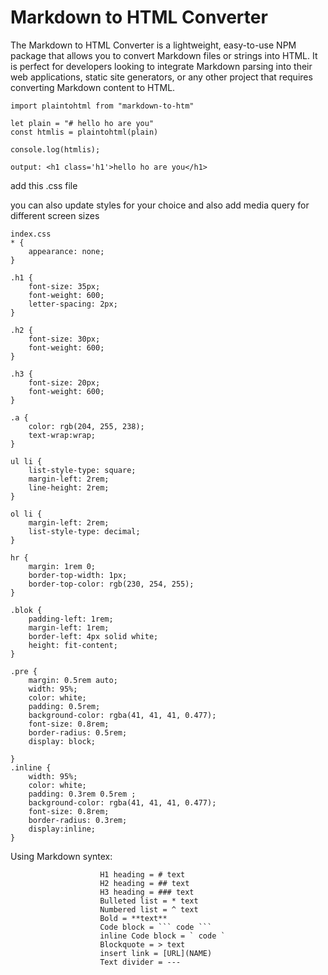 # Markdown to HTML Converter

The Markdown to HTML Converter is a lightweight, easy-to-use NPM package that allows you to convert Markdown files or strings into HTML. It is perfect for developers looking to integrate Markdown parsing into their web applications, static site generators, or any other project that requires converting Markdown content to HTML.

```
import plaintohtml from "markdown-to-htm"

let plain = "# hello ho are you"
const htmlis = plaintohtml(plain)

console.log(htmlis);
```
`output: <h1 class='h1'>hello ho are you</h1>`

add this .css file

you can also update styles for your choice and also add media query for different screen sizes

```
index.css
* {
    appearance: none;
}

.h1 {
    font-size: 35px;
    font-weight: 600;
    letter-spacing: 2px;
}

.h2 {
    font-size: 30px;
    font-weight: 600;
}

.h3 {
    font-size: 20px;
    font-weight: 600;
}

.a {
    color: rgb(204, 255, 238);
    text-wrap:wrap;
}

ul li {
    list-style-type: square;
    margin-left: 2rem;
    line-height: 2rem;
}

ol li {
    margin-left: 2rem;
    list-style-type: decimal;
}

hr {
    margin: 1rem 0;
    border-top-width: 1px;
    border-top-color: rgb(230, 254, 255);
}

.blok {
    padding-left: 1rem;
    margin-left: 1rem;
    border-left: 4px solid white;
    height: fit-content;
}

.pre {
    margin: 0.5rem auto;
    width: 95%;
    color: white;
    padding: 0.5rem;
    background-color: rgba(41, 41, 41, 0.477);
    font-size: 0.8rem;
    border-radius: 0.5rem;
    display: block;
    
}
.inline {
    width: 95%;
    color: white;
    padding: 0.3rem 0.5rem ;
    background-color: rgba(41, 41, 41, 0.477);
    font-size: 0.8rem;
    border-radius: 0.3rem;
    display:inline;
}
```

Using Markdown syntex:
```
                    H1 heading = # text
                    H2 heading = ## text
                    H3 heading = ### text
                    Bulleted list = * text
                    Numbered list = ^ text
                    Bold = **text**
                    Code block = ``` code ```
                    inline Code block = ` code `
                    Blockquote = > text
                    insert link = [URL](NAME)
                    Text divider = ---
```

